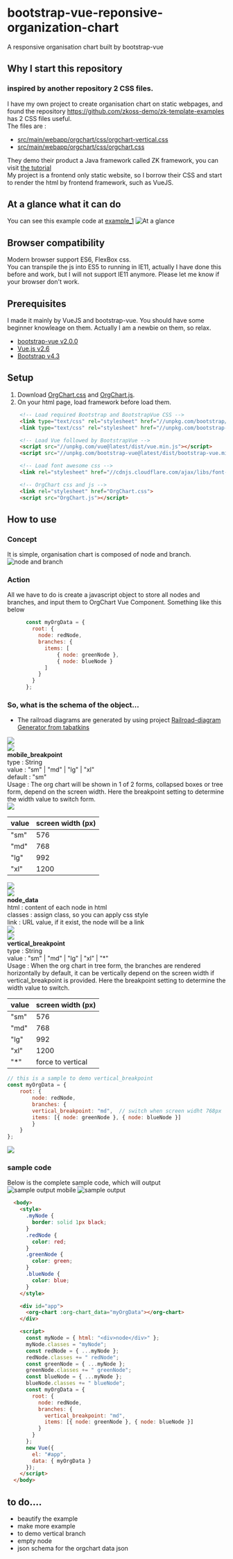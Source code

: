 # bootstrap-vue-reponsive-organization-chart
A responsive organisation chart built by bootstrap-vue
## Why I start this repository
### inspired by another repository 2 CSS files.
I have my own project to create organisation chart on static webpages, and found the repository  https://github.com/zkoss-demo/zk-template-examples has 2 CSS files useful.  
The files are :  
- [src/main/webapp/orgchart/css/orgchart-vertical.css](https://github.com/zkoss-demo/zk-template-examples/blob/master/src/main/webapp/orgchart/css/orgchart-vertical.css)
- [src/main/webapp/orgchart/css/orgchart.css](https://github.com/zkoss-demo/zk-template-examples/blob/master/src/main/webapp/orgchart/css/orgchart.css)

They demo their product a Java framework called ZK framework, you can visit [the tutorial](https://dzone.com/articles/css-flex-based-orgchart-with-zk)  
My project is a frontend only static website, so I borrow their CSS and start to render the html by frontend framework, such as VueJS.


## At a glance what it can do
You can see this example code at [example_1](examples/example_1)
![At a glance](doc/images/glance.gif)

## Browser compatibility
Modern browser support ES6, FlexBox css.  
You can transpile the js into ES5 to running in IE11, actually I have done this before and work, but I will not support IE11 anymore.
Please let me know if your browser don't work.

## Prerequisites
I made it mainly by VueJS and bootstrap-vue. You should have some beginner knowleage on them. Actually I am a newbie on them, so relax.
- [bootstrap-vue v2.0.0](https://bootstrap-vue.js.org/)
- [Vue.js v2.6](https://vuejs.org/)
- [Bootstrap v4.3](https://getbootstrap.com/)

## Setup
1. Download [OrgChart.css](src/OrgChart.css) and [OrgChart.js](src/OrgChart.js).
2. On your html page, load framework before load them.
```html
    <!-- Load required Bootstrap and BootstrapVue CSS -->
    <link type="text/css" rel="stylesheet" href="//unpkg.com/bootstrap/dist/css/bootstrap.min.css" />
    <link type="text/css" rel="stylesheet" href="//unpkg.com/bootstrap-vue@latest/dist/bootstrap-vue.min.css" />

    <!-- Load Vue followed by BootstrapVue -->
    <script src="//unpkg.com/vue@latest/dist/vue.min.js"></script>
    <script src="//unpkg.com/bootstrap-vue@latest/dist/bootstrap-vue.min.js"></script>

    <!-- Load font awesome css -->
    <link rel="stylesheet" href="//cdnjs.cloudflare.com/ajax/libs/font-awesome/5.11.2/css/all.min.css"> 

    <!-- OrgChart css and js -->
    <link rel="stylesheet" href="OrgChart.css">
    <script src="OrgChart.js"></script>    
```

## How to use
### Concept
It is simple, organisation chart is composed of node and branch.  
![node and branch](doc/images/concept1.png)
### Action
All we have to do is create a javascript object to store all nodes and branches, and input them to OrgChart Vue Component. Something like this below  
```javascript
      const myOrgData = {
        root: {
          node: redNode,
          branches: {
            items: [
                { node: greenNode },
                { node: blueNode }
            ]
          }
        }
      };
```
### So, what is the schema of the object...
* The railroad diagrams are generated by using project [Railroad-diagram Generator from tabatkins](https://github.com/tabatkins/railroad-diagrams)

![](doc/railroad_diagram/orgChart_data.png)  
![](doc/railroad_diagram/mobile_breakpoint.png)  
**mobile_breakpoint**  
type : String  
value : "sm" | "md" | "lg" | "xl"  
default : "sm"  
Usage : The org chart will be shown in 1 of 2 forms, collapsed boxes or tree form, depend on the screen width. Here the breakpoint setting to determine the width value to switch form.  
![](doc/images/mobile_breakpoint.gif)  

value|screen width (px)
---|---
"sm" | 576
"md" | 768
"lg" | 992
"xl" | 1200

![](doc/railroad_diagram/branch_data.png)  
![](doc/railroad_diagram/node_data.png)  
**node_data**  
html : content of each node in html   
classes : assign class, so you can apply css style   
link : URL value, if it exist, the node will be a link    
![](doc/railroad_diagram/branches_data.png)  
![](doc/railroad_diagram/vertical_breakpoint.png)  
**vertical_breakpoint**  
type : String  
value : "sm" | "md" | "lg" | "xl" | "*"  
Usage : When the org chart in tree form, the branches are rendered horizontally by default, it can be vertically depend on the screen width if vertical_breakpoint is provided. Here the breakpoint setting to determine the width value to switch.  

value|screen width (px)
---|---
"sm" | 576
"md" | 768
"lg" | 992
"xl" | 1200
"*"  | force to vertical
```javascript
// this is a sample to demo vertical_breakpoint
const myOrgData = {
    root: {
        node: redNode,
        branches: {
        vertical_breakpoint: "md",  // switch when screen widht 768px
        items: [{ node: greenNode }, { node: blueNode }]
        }
    }
};
```
![](doc/images/vertical_breakpoint.gif)  
### sample code
Below is the complete sample code, which will output  
![sample output mobile](doc/images/sample_output_mobile.png) ![sample output](doc/images/sample_output.png)  
```html
  <body>
    <style>
      .myNode {
        border: solid 1px black;
      }
      .redNode {
        color: red;
      }
      .greenNode {
        color: green;
      }
      .blueNode {
        color: blue;
      }
    </style>

    <div id="app">
      <org-chart :org-chart_data="myOrgData"></org-chart>
    </div>

    <script>
      const myNode = { html: "<div>node</div>" };
      myNode.classes = "myNode";
      const redNode = { ...myNode };
      redNode.classes += " redNode";
      const greenNode = { ...myNode };
      greenNode.classes += " greenNode";
      const blueNode = { ...myNode };
      blueNode.classes += " blueNode";
      const myOrgData = {
        root: {
          node: redNode,
          branches: {
            vertical_breakpoint: "md",
            items: [{ node: greenNode }, { node: blueNode }]
          }
        }
      };
      new Vue({
        el: "#app",
        data: { myOrgData }
      });
    </script>
  </body>
```
## to do....
+ beautify the example
+ make more example
+ to demo vertical branch
+ empty node
+ json schema for the orgchart data json


